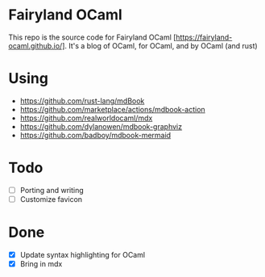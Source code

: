 # Fairyland OCaml

This repo is the source code for Fairyland OCaml [https://fairyland-ocaml.github.io/]. It's a blog of OCaml, for OCaml, and by OCaml (and rust)

# Using

- https://github.com/rust-lang/mdBook
- https://github.com/marketplace/actions/mdbook-action
- https://github.com/realworldocaml/mdx
- https://github.com/dylanowen/mdbook-graphviz
- https://github.com/badboy/mdbook-mermaid

# Todo

-[ ] Porting and writing
-[ ] Customize favicon

# Done

-[X] Update syntax highlighting for OCaml
-[X] Bring in mdx